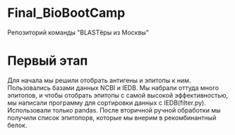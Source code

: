 # Final_BioBootCamp
Репозиторий команды "BLASTёры из Москвы"

# Первый этап
Для начала мы решили отобрать антигены и эпитопы к ним. Пользовались базами данных NCBI и IEDB. Мы набрали оттуда много эпитопов, и чтобы отобрать эпитопы с самой высокой эффективностью, мы написали программу для сортировки данных с IEDB(filter.py). Использовали только pandas. После вторичной ручной обработки мы получили список эпитопорв, которые мы внерим в рекомбинантный белок.

